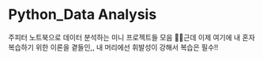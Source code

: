 # Python_Data Analysis
주피터 노트북으로 데이터 분석하는 미니 프로젝트들 모음
💁‍♀️근데 이제 여기에 내 혼자 복습하기 위한 이론을 곁들인,, 
내 머리에선 휘발성이 강해서 복습은 필수!!
